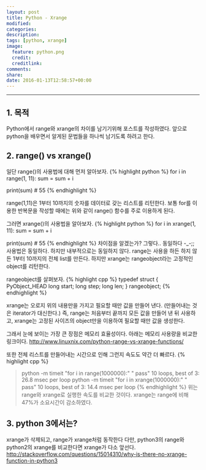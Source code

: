 ```yaml
---
layout: post
title: Python - Xrange
modified:
categories: 
description:
tags: [python, xrange]
image:
  feature: python.png
  credit:
  creditlink:
comments:
share:
date: 2016-01-13T12:58:57+00:00
---
```

---

## 1. 목적
Python에서 range와 xrange의 차이를 남기기위해 포스트를 작성하였다.
앞으로 python을 배우면서 알게된 문법들을 하나씩 남기도록 하려고 한다.

## 2. range() vs xrange()
일단 range()의 사용법에 대해 먼저 알아보자.
{% highlight python %}
for i in range(1, 11): 
	sum = sum + i 

print(sum) # 55
{% endhighlight %}

range(1,11)은 1부터 10까지의 숫자를 데이터로 갖는 리스트를 리턴한다.
보통 for를 이용한 반복문을 작성할 때에는 위와 같이 range() 함수를 주로 이용하게 된다.

그러면 xrange()의 사용법을 알아보자.
{% highlight python %}
for i in xrange(1, 11): 
	sum = sum + i 

print(sum) # 55
{% endhighlight %}
차이점을 알겠는가? 그렇다.. 동일하다 -_-;;
사용법은 동일하다. 하지만 내부적으로는 동일하지 않다.
range는 사용을 하든 하지 않든 1부터 10까지의 전체 list를 만든다.
하지만 xrange는 rangeobject라는 고정적인 object를 리턴한다.

rangeobject를 살펴보자.
{% highlight cpp %}
typedef struct {
    PyObject_HEAD
    long        start;
    long        step;
    long        len;
} rangeobject;
{% endhighlight %}

xrange는 오로지 위의 내용만을 가지고 필요할 때만 값을 만들어 낸다. (만들어내는 것은 iterator가 대신한다.)
즉, range는 처음부터 끝까지 모든 값을 만들어 낸 뒤 사용하고,
xrange는 고정된 사이즈의 object만을 이용하여 필요할 때만 값을 생성한다.

그래서 눈에 보이는 가장 큰 장점은 메모리 효율성이다. 아래는 메모리 사용량을 비교한 링크이다.
<http://www.linuxnix.com/python-range-vs-xrange-functions/>

또한 전체 리스트를 만들어내는 시간으로 인해 그런지 속도도 약간 더 빠르다.
{% highlight cpp %}
> python -m timeit "for i in range(1000000):" " pass"
10 loops, best of 3: 26.8 msec per loop
> python -m timeit "for i in xrange(1000000):" " pass"
10 loops, best of 3: 14.4 msec per loop
{% endhighlight %}
위는 range와 xrange로 실행한 속도를 비교한 것이다.
xrange는 range에 비해 47%가 소요시간이 감소하였다.

## 3. python 3에서는?
xrange가 삭제되고, range가 xrange처럼 동작한다 
다만, python3의 range와 python2의 xrange를 비교한다면 xrange가 다소 앞선다.
<http://stackoverflow.com/questions/15014310/why-is-there-no-xrange-function-in-python3>
